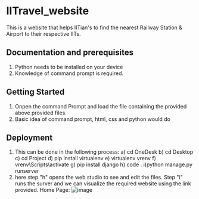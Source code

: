 # IITravel_website
This is a website that helps IITian's to find the nearest Railway Station &amp; Airport to their respective IITs. 

## Documentation and prerequisites
1. Python needs to be installed on your device
2. Knowledge of command prompt is required.

## Getting Started
1. Onpen the command Prompt and load the file containing the provided above provided files.
2. Basic idea of command prompt, html, css and python would do

## Deployment
1. This can be done in the following process: 
    a) cd OneDesk
    b) cd Desktop
    c) cd Project
    d) pip install virtualenv
    e) virtualenv vrenv
    f) vrenv\Scripts\activate
    g) pip install django
    h) code .
    i)python manage.py runserver
2. here step "h" opens the web studio to see and edit the files. Step "i" runs the surver and we can visualize the required website using the link provided.
 Home Page:
![image](https://drive.google.com/file/d/10thzxyjIQ6lntTE_ohmLfnAP6Wj56u0M/view?usp=sharing)
